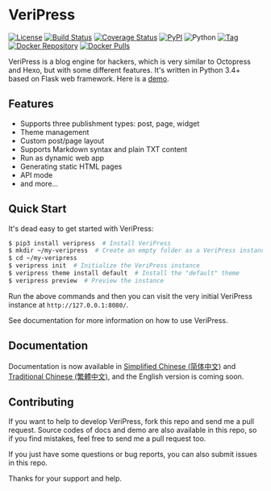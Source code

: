 # VeriPress

[![License](https://img.shields.io/pypi/l/veripress.svg)](LICENSE)
[![Build Status](https://travis-ci.org/veripress/veripress.svg?branch=master)](https://travis-ci.org/veripress/veripress)
[![Coverage Status](https://coveralls.io/repos/github/veripress/veripress/badge.svg?branch=master)](https://coveralls.io/github/veripress/veripress?branch=master)
[![PyPI](https://img.shields.io/pypi/v/veripress.svg)](https://pypi.python.org/pypi/veripress)
![Python](https://img.shields.io/badge/python-3.4%2B-blue.svg)
[![Tag](https://img.shields.io/github/tag/veripress/veripress.svg)](https://github.com/veripress/veripress/tags)
[![Docker Repository](https://img.shields.io/badge/docker-veripress/veripress-blue.svg)](https://hub.docker.com/r/veripress/veripress/)
[![Docker Pulls](https://img.shields.io/docker/pulls/veripress/veripress.svg)](https://hub.docker.com/r/veripress/veripress/)

VeriPress is a blog engine for hackers, which is very similar to Octopress and Hexo, but with some different features. It's written in Python 3.4+ based on Flask web framework. Here is a [demo](https://veripress.github.io/demo/).

## Features

- Supports three publishment types: post, page, widget
- Theme management
- Custom post/page layout
- Supports Markdown syntax and plain TXT content
- Run as dynamic web app
- Generating static HTML pages
- API mode
- and more...

## Quick Start

It's dead easy to get started with VeriPress:

```sh
$ pip3 install veripress  # Install VeriPress
$ mkdir ~/my-veripress  # Create an empty folder as a VeriPress instance
$ cd ~/my-veripress
$ veripress init  # Initialize the VeriPress instance
$ veripress theme install default  # Install the "default" theme
$ veripress preview  # Preview the instance
```

Run the above commands and then you can visit the very initial VeriPress instance at `http://127.0.0.1:8080/`.

See documentation for more information on how to use VeriPress.

## Documentation

Documentation is now available in [Simplified Chinese (简体中文)](https://veripress.github.io/docs/) and [Traditional Chinese (繁體中文)](https://veripress.github.io/docs/zh-hant/), and the English version is coming soon.

## Contributing

If you want to help to develop VeriPress, fork this repo and send me a pull request. Source codes of docs and demo are also available in this repo, so if you find mistakes, feel free to send me a pull request too.

If you just have some questions or bug reports, you can also submit issues in this repo.

Thanks for your support and help.
